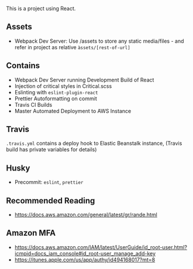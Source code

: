 This is a project using React.

## Assets

* Webpack Dev Server: Use /assets to store any static media/files - and refer in project as relative `àssets/[rest-of-url]`

## Contains

* Webpack Dev Server running Development Build of React
* Injection of critical styles in Critical.scss
* Eslinting with `eslint-plugin-react`
* Prettier Autoformatting on commit
* Travis CI Builds
* Master Automated Deployment to AWS Instance

## Travis

`.travis.yml` contains a deploy hook to Elastic Beanstalk instance, (Travis build has private variables for details)

## Husky

* Precommit: `eslint`, `prettier`

## Recommended Reading

* https://docs.aws.amazon.com/general/latest/gr/rande.html

##

## Amazon MFA

* https://docs.aws.amazon.com/IAM/latest/UserGuide/id_root-user.html?icmpid=docs_iam_console#id_root-user_manage_add-key
* https://itunes.apple.com/us/app/authy/id494168017?mt=8
